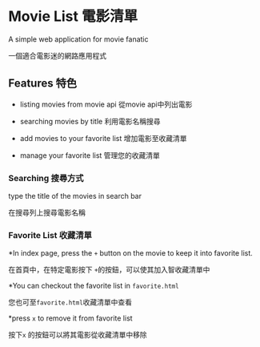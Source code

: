 # Movie List 電影清單

A simple web application for movie fanatic

一個適合電影迷的網路應用程式

## Features 特色

* listing movies from movie api
從movie api中列出電影
	
* searching movies by title
利用電影名稱搜尋

* add movies to your favorite list
增加電影至收藏清單

* manage your favorite list
管理您的收藏清單

### Searching 搜尋方式

type the title of the movies in search bar

在搜尋列上搜尋電影名稱

### Favorite List 收藏清單

*In index page, press the `+` button on the movie to keep it into favorite list.

在首頁中，在特定電影按下 `+`的按鈕，可以使其加入智收藏清單中

*You can checkout the favorite list in `favorite.html`

您也可至`favorite.html`收藏清單中查看

*press `x` to remove it from favorite list

按下`x` 的按鈕可以將其電影從收藏清單中移除


